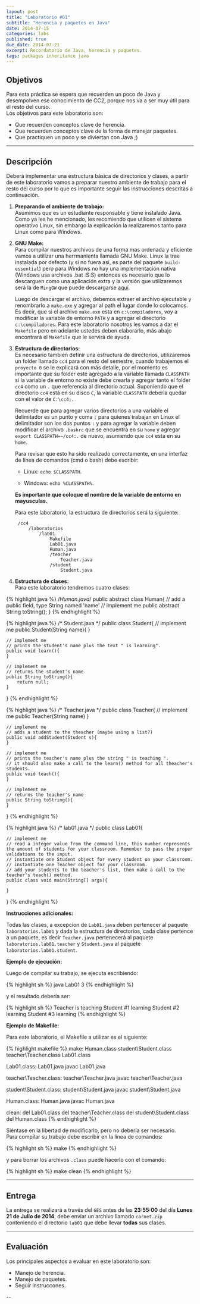 ```yaml
---
layout: post
title: "Laboratorio #01"
subtitle: "Herencia y paquetes en Java"
date: 2014-07-15
categories: labs
published: true
due_date: 2014-07-21
excerpt: Recordatorio de Java, herencia y paquetes.
tags: packages inheritance java
---
```


Objetivos
---------
Para esta práctica se espera que recuerden un poco de Java y desempolven ese conocimiento de CC2, porque nos va a ser muy útil para el resto del curso.  
Los objetivos para este laboratorio son:

- Que recuerden conceptos clave de herencia.
- Que recuerden conceptos clave de la forma de manejar paquetes.
- Que practiquen un poco y se diviertan con Java ;)

---

Descripción
-----------

Deberá implementar una estructura básica de directorios y clases, a partir de este laboratorio vamos a preparar nuestro ambiente de trabajo para el resto del curso por lo que es importante seguir las instrucciones descritas a continuación.

1. **Preparando el ambiente de trabajo:**   
    Asumimos que es un estudiante responsable y tiene instalado Java. Como ya les he mencionado, les recomiendo que utilicen el sistema operativo Linux, sin embargo la explicación la realizaremos tanto para Linux como para Windows.

2. **GNU Make:**   
    Para compilar nuestros archivos de una forma mas ordenada y eficiente vamos a utilizar una herrmanienta llamada GNU Make. Linux la trae instalada por defecto (y si no fuera asi, es parte del paquete `build-essential`) pero para Windows no hay una implementación nativa (Windows usa archivos .bat :S:S) entonces es necesario que lo descarguen como una aplicación extra y la versión que utilizaremos será la de `MingGW` que puede descargarse [aquí](http://sourceforge.net/projects/mingw/).

    Luego de descargar el archivo, debemos extraer el archivo ejecutable y renombrarlo a `make.exe` y agregar al path el lugar donde lo colocamos. Es decir, que si el archivo `make.exe` esta en `c:\compiladores`, voy a modificar la variable de entorno `PATH` y a agregar el directorio `c:\compiladores`. Para este laboratorio nosotros les vamos a dar el `Makefile` pero en adelante ustedes deben elaborarlo, más abajo encontrará el `Makefile` que le servirá de ayuda.

3. **Estructura de directorios:**   
    Es necesario tambien definir una estructura de directorios, utilizaremos un folder llamado `cc4` para el resto del semestre, cuando trabajemos el `proyecto 0` se le explicará con más detalle, por el momento es importante que su folder este agregado a la variable llamada `CLASSPATH` si la variable de entorno no existe debe crearla y agregar tanto el folder `cc4` como un `.` que referencia al directorio actual. Suponiendo que el directorio `cc4` está en su disco `C`, la variable `CLASSPATH` deberia quedar con el valor de `C:\cc4;.`

    Recuerde que para agregar varios directorios a una variable el delimitador es un punto y coma `;` para quienes trabajan en Linux el delimitador son los dos puntos `:` y para agregar la variable deben modificar el archivo `.bashrc` que se encuentra en su `home` y agregar `export CLASSPATH=~/cc4:.` de nuevo, asumiendo que `cc4` esta en su `home`.
    
    Para revisar que esto ha sido realizado correctamente, en una interfaz de línea de comandos (cmd o bash) debe escribir:

    * Linux: `echo $CLASSPATH`.

    * Windows: `echo %CLASSPATH%`.

    **Es importante que coloque el nombre de la variable de entorno en mayusculas.**
    
    Para este laboratorio, la estructura de directorios será la siguiente:    
            
        /cc4
            /laboratorios
                /lab01
                    Makefile
                    Lab01.java
                    Human.java
                    /teacher
                        Teacher.java
                    /student
                        Student.java

4. **Estructura de clases:**   
    Para este laboratorio tendremos cuatro clases:
    
{% highlight java %}
/*Human.java*/
public abstract class Human{
	// add a public field, type String named 'name'
	// implement me
	public abstract String toString();
}
{% endhighlight %}

{% highlight java %}
/* Student.java */
public class Student{
	// implement me
	public Student(String name){
	}
    
	// implement me
	// prints the student's name plus the text " is learning".
	public void learn(){
	}
	
	// implement me
	// returns the student's name
	public String toString(){
	    return null;
	}
}
{% endhighlight %}


{% highlight java %}
/* Teacher.java */
public class Teacher{
	// implement me
	public Teacher(String name)
	}
	
	// implement me
	// adds a student to the theacher (maybe using a list?)
	public void addStudent(Student s){
	}
	
	// implement me
	// prints the teacher's name plus the string " is teaching ".
	// it should also make a call to the learn() method for all theacher's students.
	public void teach(){
	}
	
	// implement me
	// returns the teacher's name
	public String toString(){
	}
	
}
{% endhighlight %}


{% highlight java %}
/* lab01.java */
public class Lab01{
	
	// implement me
	// read a integer value from the command line, this number represents the amount of students for your classroom. Remember to pass the proper validations to the input.
	// instantiate one Student object for every student on your classroom.
	// instantiate one Teacher object for your classroom.
	// add your students to the teacher's list, then make a call to the teacher's teach() method.
	public class void main(String[] args){
	
	}
}
{% endhighlight %}


**Instrucciones adicionales:**   

Todas las clases, a excepcion de `Lab01.java` deben pertenecer al paquete `laboratorios.lab01` y dada la estructura de directorios, cada clase pertence a un paquete, es decir `Teacher.java` pertenecerá al paquete `laboratorios.lab01.teacher` y `Student.java` al paquete `laboratorios.lab01.student`.


**Ejemplo de ejecución:**   

Luego de compilar su trabajo, se ejecuta escribiendo:

{% highlight sh %}
  java Lab01 3
{% endhighlight %}

y el resultado debería ser:

{% highlight sh %}
  Teacher is teaching
  Student #1 learning
  Student #2 learning
  Student #3 learning
{% endhighlight %}


**Ejemplo de Makefile:**   

Para este laboratorio, el Makefile a utilizar es el siguiente:

{% highlight makefile %}
make: Human.class student\Student.class teacher\Teacher.class Lab01.class
	
Lab01.class: Lab01.java
	javac Lab01.java
	
teacher\Teacher.class: teacher\Teacher.java
	javac teacher\Teacher.java

student\Student.class: student\Student.java
	javac student\Student.java
	
Human.class: Human.java
	javac Human.java

clean:
	del Lab01.class
	del teacher\Teacher.class
	del student\Student.class
	del Human.class
{% endhighlight %}


Siéntase en la libertad de modificarlo, pero no debería ser necesario.   
Para compilar su trabajo debe escribir en la línea de comandos:

{% highlight sh %}
make
{% endhighlight %}

y para borrar los archivos `.class` puede hacerlo con el comando:

{% highlight sh %}
make clean
{% endhighlight %}

---

Entrega
-------

La entrega se realizará a través del `GES` antes de las **23:55:00** del día **Lunes 21 de Julio de 2014**, debe enviar un archivo llamado `carnet.zip` conteniendo el directorio `lab01` que debe llevar **todas** sus clases.


---

Evaluación
----------
Los principales aspectos a evaluar en este laboratorio son:

- Manejo de herencia.
- Manejo de paquetes.
- Seguir instruccones.


--
